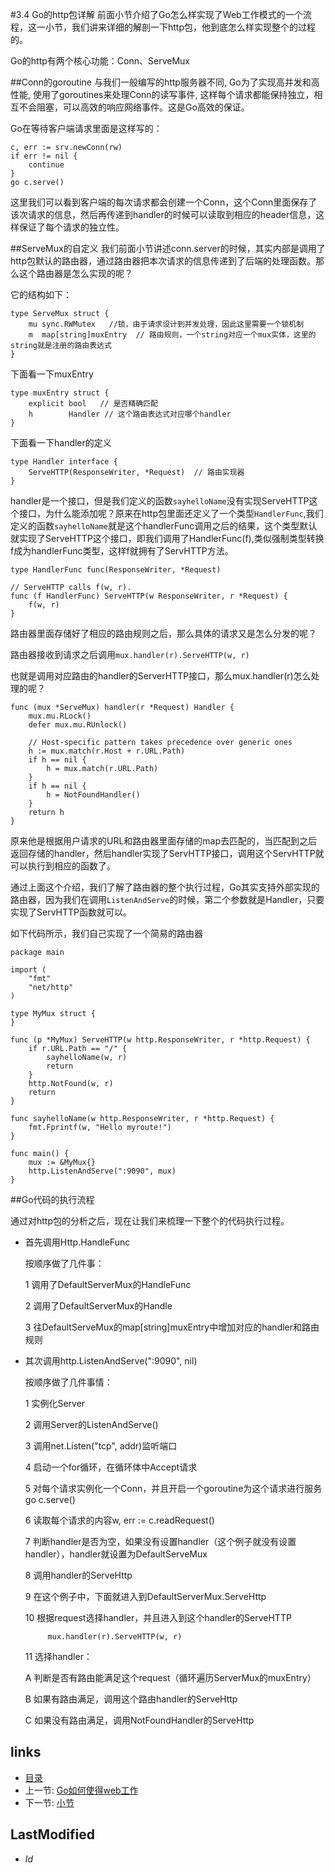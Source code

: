 #3.4 Go的http包详解
前面小节介绍了Go怎么样实现了Web工作模式的一个流程，这一小节，我们讲来详细的解剖一下http包，他到底怎么样实现整个的过程的。

Go的http有两个核心功能：Conn、ServeMux

##Conn的goroutine
与我们一般编写的http服务器不同, Go为了实现高并发和高性能, 使用了goroutines来处理Conn的读写事件, 这样每个请求都能保持独立，相互不会阻塞，可以高效的响应网络事件。这是Go高效的保证。

Go在等待客户端请求里面是这样写的：

	c, err := srv.newConn(rw)
  	if err != nil {
  		continue
  	}
  	go c.serve()

这里我们可以看到客户端的每次请求都会创建一个Conn，这个Conn里面保存了该次请求的信息，然后再传递到handler的时候可以读取到相应的header信息，这样保证了每个请求的独立性。

##ServeMux的自定义
我们前面小节讲述conn.server的时候，其实内部是调用了http包默认的路由器，通过路由器把本次请求的信息传递到了后端的处理函数。那么这个路由器是怎么实现的呢？

它的结构如下：

	type ServeMux struct {
	    mu sync.RWMutex   //锁，由于请求设计到并发处理，因此这里需要一个锁机制
	    m  map[string]muxEntry  // 路由规则，一个string对应一个mux实体，这里的string就是注册的路由表达式
	}
  
下面看一下muxEntry

	type muxEntry struct {
	    explicit bool   // 是否精确匹配
	    h        Handler // 这个路由表达式对应哪个handler
	}

下面看一下handler的定义

	type Handler interface {
	    ServeHTTP(ResponseWriter, *Request)  // 路由实现器
	}

handler是一个接口，但是我们定义的函数`sayhelloName`没有实现ServeHTTP这个接口，为什么能添加呢？原来在http包里面还定义了一个类型`HandlerFunc`,我们定义的函数`sayhelloName`就是这个handlerFunc调用之后的结果，这个类型默认就实现了ServeHTTP这个接口，即我们调用了HandlerFunc(f),类似强制类型转换f成为handlerFunc类型，这样f就拥有了ServHTTP方法。

	type HandlerFunc func(ResponseWriter, *Request)
 
	// ServeHTTP calls f(w, r).
	func (f HandlerFunc) ServeHTTP(w ResponseWriter, r *Request) {
	    f(w, r)
	}

路由器里面存储好了相应的路由规则之后，那么具体的请求又是怎么分发的呢？

路由器接收到请求之后调用`mux.handler(r).ServeHTTP(w, r)`

也就是调用对应路由的handler的ServerHTTP接口，那么mux.handler(r)怎么处理的呢？

	func (mux *ServeMux) handler(r *Request) Handler {
   		mux.mu.RLock()
   		defer mux.mu.RUnlock()
   	
   		// Host-specific pattern takes precedence over generic ones
   		h := mux.match(r.Host + r.URL.Path)
   		if h == nil {
   			h = mux.match(r.URL.Path)
   		}
   		if h == nil {
   			h = NotFoundHandler()
   		}
   		return h
   	}

原来他是根据用户请求的URL和路由器里面存储的map去匹配的，当匹配到之后返回存储的handler，然后handler实现了ServHTTP接口，调用这个ServHTTP就可以执行到相应的函数了。

通过上面这个介绍，我们了解了路由器的整个执行过程，Go其实支持外部实现的路由器，因为我们在调用`ListenAndServe`的时候，第二个参数就是Handler，只要实现了ServHTTP函数就可以。

如下代码所示，我们自己实现了一个简易的路由器

	package main

	import (
		"fmt"
		"net/http"
	)

	type MyMux struct {
	}

	func (p *MyMux) ServeHTTP(w http.ResponseWriter, r *http.Request) {
		if r.URL.Path == "/" {
			sayhelloName(w, r)
			return
		}
		http.NotFound(w, r)
		return
	}

	func sayhelloName(w http.ResponseWriter, r *http.Request) {
		fmt.Fprintf(w, "Hello myroute!")
	}

	func main() {
		mux := &MyMux{}
		http.ListenAndServe(":9090", mux)
	}

##Go代码的执行流程

通过对http包的分析之后，现在让我们来梳理一下整个的代码执行过程。

- 首先调用Http.HandleFunc

	按顺序做了几件事：

	1 调用了DefaultServerMux的HandleFunc

	2 调用了DefaultServerMux的Handle

	3 往DefaultServeMux的map[string]muxEntry中增加对应的handler和路由规则

- 其次调用http.ListenAndServe(":9090", nil)	

	按顺序做了几件事情：

	1 实例化Server

	2 调用Server的ListenAndServe()

	3 调用net.Listen("tcp", addr)监听端口
	
	4 启动一个for循环，在循环体中Accept请求
	
	5 对每个请求实例化一个Conn，并且开启一个goroutine为这个请求进行服务go c.serve()
	
	6 读取每个请求的内容w, err := c.readRequest()
	
	7 判断handler是否为空，如果没有设置handler（这个例子就没有设置handler），handler就设置为DefaultServeMux

	8 调用handler的ServeHttp
	
	9 在这个例子中，下面就进入到DefaultServerMux.ServeHttp

	10 根据request选择handler，并且进入到这个handler的ServeHTTP

	       mux.handler(r).ServeHTTP(w, r)

	11 选择handler：

    A 判断是否有路由能满足这个request（循环遍历ServerMux的muxEntry）

    B 如果有路由满足，调用这个路由handler的ServeHttp

    C 如果没有路由满足，调用NotFoundHandler的ServeHttp

## links
   * [目录](<preface.md>)
   * 上一节: [Go如何使得web工作](<3.3.md>)
   * 下一节: [小节](<3.5.md>)

## LastModified 
   * $Id$